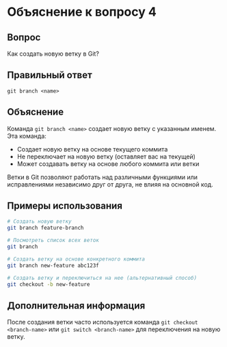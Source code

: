 # Объяснение к вопросу 4

## Вопрос
Как создать новую ветку в Git?

## Правильный ответ
`git branch <name>`

## Объяснение
Команда `git branch <name>` создает новую ветку с указанным именем. Эта команда:

- Создает новую ветку на основе текущего коммита
- Не переключает на новую ветку (оставляет вас на текущей)
- Может создавать ветку на основе любого коммита или ветки

Ветки в Git позволяют работать над различными функциями или исправлениями независимо друг от друга, не влияя на основной код.

## Примеры использования
```bash
# Создать новую ветку
git branch feature-branch

# Посмотреть список всех веток
git branch

# Создать ветку на основе конкретного коммита
git branch new-feature abc123f

# Создать ветку и переключиться на нее (альтернативный способ)
git checkout -b new-feature
```

## Дополнительная информация
После создания ветки часто используется команда `git checkout <branch-name>` или `git switch <branch-name>` для переключения на новую ветку.
